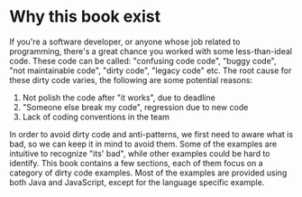 # Why this book exist
If you're a software developer, or anyone whose job related to programming, there's a great chance you worked with some less-than-ideal code. These code can be called: "confusing code code", "buggy code", "not maintainable code", "dirty code", "legacy code" etc.
The root cause for these dirty code varies, the following are some potential reasons:
1. Not polish the code after "it works", due to deadline
2. "Someone else break my code", regression due to new code
3. Lack of coding conventions in the team

In order to avoid dirty code and anti-patterns, we first need to aware what is bad, so we can keep it in mind to avoid them. Some of the examples are intuitive to recognize "its' bad", while other examples could be hard to identify. This book contains a few sections, each of them focus on a category of dirty code examples. Most of the examples are provided using both Java and JavaScript, except for the language specific example. 

